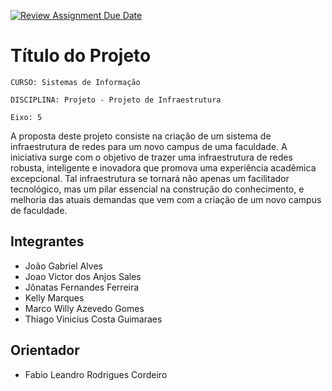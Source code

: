 [![Review Assignment Due Date](https://classroom.github.com/assets/deadline-readme-button-24ddc0f5d75046c5622901739e7c5dd533143b0c8e959d652212380cedb1ea36.svg)](https://classroom.github.com/a/wJ37st3u)
# Título do Projeto

`CURSO: Sistemas de Informação`

`DISCIPLINA: Projeto - Projeto de Infraestrutura`

`Eixo: 5`

A proposta deste projeto consiste na criação de um sistema  de infraestrutura de redes para um novo campus de uma faculdade. A iniciativa surge com o objetivo de trazer uma infraestrutura de redes robusta, inteligente e inovadora que promova uma experiência acadêmica excepcional. Tal infraestrutura se tornará não apenas um facilitador tecnológico, mas um pilar essencial na construção do conhecimento, e melhoria das atuais demandas que vem com a criação de um novo campus de faculdade.


## Integrantes

* João Gabriel Alves 
* Joao Victor dos Anjos Sales 
* Jônatas Fernandes Ferreira 
* Kelly Marques 
* Marco Willy Azevedo Gomes 
* Thiago Vinicius Costa Guimaraes


## Orientador

* Fabio Leandro Rodrigues Cordeiro


